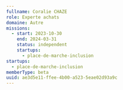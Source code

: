 ```yaml
---
fullname: Coralie CHAZE
role: Experte achats
domaine: Autre
missions:
  - start: 2023-10-30
    end: 2024-03-31
    status: independent
    startups:
      - place-de-marche-inclusion
startups:
  - place-de-marche-inclusion
memberType: beta
uuid: ae3d5e11-ffee-4b00-a523-5eae02d93a9c
---
```

